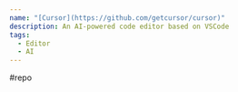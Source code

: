 ```yaml
---
name: "[Cursor](https://github.com/getcursor/cursor)"
description: An AI-powered code editor based on VSCode
tags:
  - Editor
  - AI
---
```

#repo